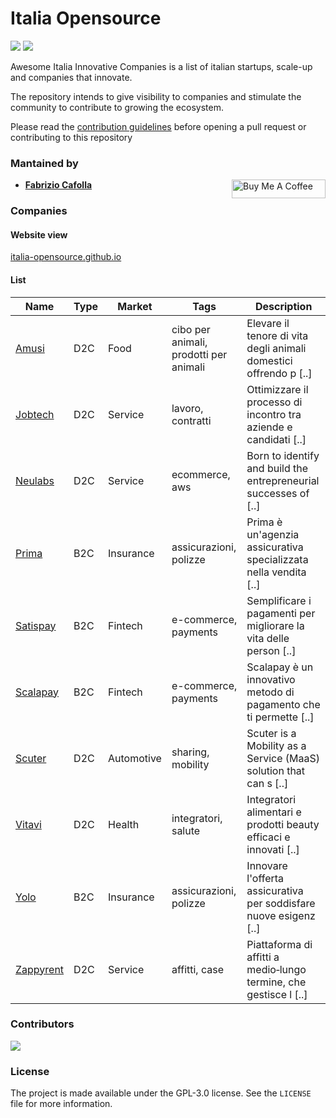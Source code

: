 # Italia Opensource

<img src='https://img.shields.io/badge/companies-10-green'> <img src='https://img.shields.io/github/last-commit/italia-opensource/awesome-italia-innovative-companies/main'>

Awesome Italia Innovative Companies is a list of italian startups, scale-up and companies that innovate.

The repository intends to give visibility to companies and stimulate the community to contribute to growing the ecosystem.

Please read the [contribution guidelines](https://github.com/italia-opensource/awesome-italia-innovative-companies/blob/main/CONTRIBUTING.md) before opening a pull request or contributing to this repository

### Mantained by

- **[Fabrizio Cafolla](https://github.com/FabrizioCafolla)** <a href="https://www.buymeacoffee.com/fabriziocafolla" target="_blank"><img align="right" src="https://www.buymeacoffee.com/assets/img/custom_images/orange_img.png" alt="Buy Me A Coffee" style="height: 30px !important; width: 150px !important" ></a>

### Companies

#### Website view

[italia-opensource.github.io](https://italia-opensource.github.io/awesome-italia-innovative-companies/)

#### List

| Name                                   | Type | Market     | Tags                                   | Description                                                       |
| -------------------------------------- | ---- | ---------- | -------------------------------------- | ----------------------------------------------------------------- |
| [Amusi](https://www.amusi.it/)         | D2C  | Food       | cibo per animali, prodotti per animali | Elevare il tenore di vita degli animali domestici offrendo p [..] |
| [Jobtech](https://jobtech.it)          | D2C  | Service    | lavoro, contratti                      | Ottimizzare il processo di incontro tra aziende e candidati [..]  |
| [Neulabs](https://neulabs.com)         | D2C  | Service    | ecommerce, aws                         | Born to identify and build the entrepreneurial successes of [..]  |
| [Prima](https://prima.it)              | B2C  | Insurance  | assicurazioni, polizze                 | Prima è un'agenzia assicurativa specializzata nella vendita [..]  |
| [Satispay](https://www.satispay.com/)  | B2C  | Fintech    | e-commerce, payments                   | Semplificare i pagamenti per migliorare la vita delle person [..] |
| [Scalapay](https://www.scalapay.com/)  | B2C  | Fintech    | e-commerce, payments                   | Scalapay è un innovativo metodo di pagamento che ti permette [..] |
| [Scuter](https://www.scuter.co)        | D2C  | Automotive | sharing, mobility                      | Scuter is a Mobility as a Service (MaaS) solution that can s [..] |
| [Vitavi](https://www.vitavi.it/)       | D2C  | Health     | integratori, salute                    | Integratori alimentari e prodotti beauty efficaci e innovati [..] |
| [Yolo](https://yolo-insurance.com)     | B2C  | Insurance  | assicurazioni, polizze                 | Innovare l'offerta assicurativa per soddisfare nuove esigenz [..] |
| [Zappyrent](https://www.zappyrent.com) | D2C  | Service    | affitti, case                          | Piattaforma di affitti a medio‑lungo termine, che gestisce l [..] |

### Contributors

<a href="https://github.com/italia-opensource/awesome-italia-innovative-companies/graphs/contributors"> <img src="https://contrib.rocks/image?repo=italia-opensource/awesome-italia-innovative-companies" /> </a>

### License

The project is made available under the GPL-3.0 license. See the `LICENSE` file for more information.